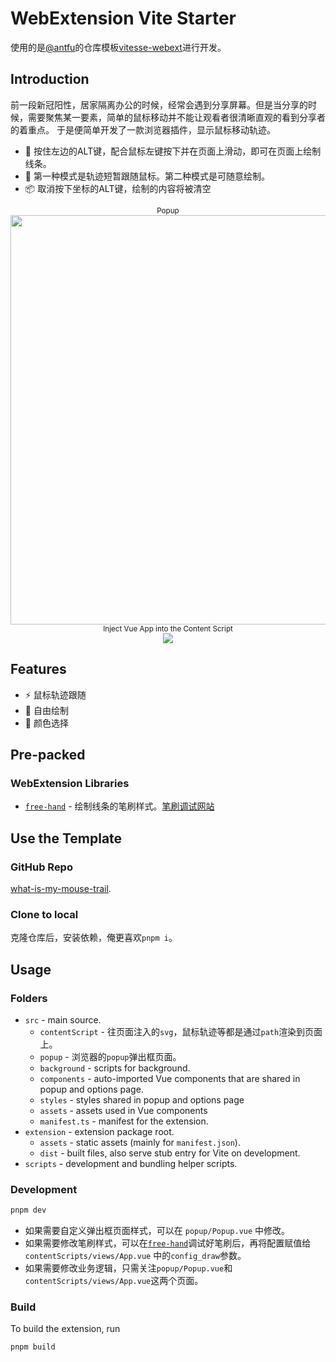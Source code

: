 # WebExtension Vite Starter

使用的是[@antfu](https://github.com/antfu)的仓库模板[vitesse-webext](https://github.com/antfu/vitesse-webext)进行开发。

## Introduction

前一段新冠阳性，居家隔离办公的时候，经常会遇到分享屏幕。但是当分享的时候，需要聚焦某一要素，简单的鼠标移动并不能让观看者很清晰直观的看到分享者的着重点。
于是便简单开发了一款浏览器插件，显示鼠标移动轨迹。

  - 💬 按住左边的ALT键，配合鼠标左键按下并在页面上滑动，即可在页面上绘制线条。
  - 📃 第一种模式是轨迹短暂跟随鼠标。第二种模式是可随意绘制。
  - 📦 取消按下坐标的ALT键，绘制的内容将被清空


<p align="center">
<sub>Popup</sub><br/>
<img width="655" src="https://cdn.jsdelivr.net/gh/pinky-pig/pic-bed/images20221230103311.png"><br/>
<sub>Inject Vue App into the Content Script</sub><br/>
<img src="https://cdn.jsdelivr.net/gh/pinky-pig/pic-bed/images微信图片_20221230103451.png">
</p>

## Features

- ⚡️ 鼠标轨迹跟随
- 🥝 自由绘制
- 🌈 颜色选择

## Pre-packed

### WebExtension Libraries

- [`free-hand`](https://github.com/steveruizok/perfect-freehand) - 绘制线条的笔刷样式。[笔刷调试网站](https://perfect-freehand-example.vercel.app/)

## Use the Template

### GitHub Repo

[what-is-my-mouse-trail](https://github.com/pinky-pig/what-is-my-mouse-trail.git).

### Clone to local

克隆仓库后，安装依赖，俺更喜欢`pnpm i`。

## Usage

### Folders

- `src` - main source.
  - `contentScript` - 往页面注入的`svg`，鼠标轨迹等都是通过`path`渲染到页面上。
  - `popup` - 浏览器的`popup`弹出框页面。
  - `background` - scripts for background.
  - `components` - auto-imported Vue components that are shared in popup and options page.
  - `styles` - styles shared in popup and options page
  - `assets` - assets used in Vue components
  - `manifest.ts` - manifest for the extension.
- `extension` - extension package root.
  - `assets` - static assets (mainly for `manifest.json`).
  - `dist` - built files, also serve stub entry for Vite on development.
- `scripts` - development and bundling helper scripts.


### Development

```bash
pnpm dev
```
- 如果需要自定义弹出框页面样式，可以在 `popup/Popup.vue` 中修改。
- 如果需要修改笔刷样式，可以在[`free-hand`](https://perfect-freehand-example.vercel.app/)调试好笔刷后，再将配置赋值给`contentScripts/views/App.vue` 中的`config_draw`参数。
- 如果需要修改业务逻辑，只需关注`popup/Popup.vue`和`contentScripts/views/App.vue`这两个页面。

### Build

To build the extension, run

```bash
pnpm build
```
